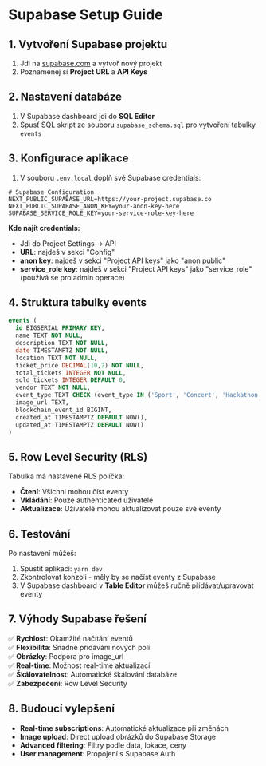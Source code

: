 # Supabase Setup Guide

## 1. Vytvoření Supabase projektu

1. Jdi na [supabase.com](https://supabase.com) a vytvoř nový projekt
2. Poznamenej si **Project URL** a **API Keys**

## 2. Nastavení databáze

1. V Supabase dashboard jdi do **SQL Editor**
2. Spusť SQL skript ze souboru `supabase_schema.sql` pro vytvoření tabulky `events`

## 3. Konfigurace aplikace

1. V souboru `.env.local` doplň své Supabase credentials:

```env
# Supabase Configuration
NEXT_PUBLIC_SUPABASE_URL=https://your-project.supabase.co
NEXT_PUBLIC_SUPABASE_ANON_KEY=your-anon-key-here
SUPABASE_SERVICE_ROLE_KEY=your-service-role-key-here
```

**Kde najít credentials:**
- Jdi do Project Settings → API
- **URL**: najdeš v sekci "Config"
- **anon key**: najdeš v sekci "Project API keys" jako "anon public"
- **service_role key**: najdeš v sekci "Project API keys" jako "service_role" (používá se pro admin operace)

## 4. Struktura tabulky events

```sql
events (
  id BIGSERIAL PRIMARY KEY,
  name TEXT NOT NULL,
  description TEXT NOT NULL,
  date TIMESTAMPTZ NOT NULL,
  location TEXT NOT NULL,
  ticket_price DECIMAL(10,2) NOT NULL,
  total_tickets INTEGER NOT NULL,
  sold_tickets INTEGER DEFAULT 0,
  vendor TEXT NOT NULL,
  event_type TEXT CHECK (event_type IN ('Sport', 'Concert', 'Hackathon', 'Conference', 'Other')),
  image_url TEXT,
  blockchain_event_id BIGINT,
  created_at TIMESTAMPTZ DEFAULT NOW(),
  updated_at TIMESTAMPTZ DEFAULT NOW()
)
```

## 5. Row Level Security (RLS)

Tabulka má nastavené RLS políčka:
- **Čtení**: Všichni mohou číst eventy
- **Vkládání**: Pouze authenticated uživatelé
- **Aktualizace**: Uživatelé mohou aktualizovat pouze své eventy

## 6. Testování

Po nastavení můžeš:
1. Spustit aplikaci: `yarn dev`
2. Zkontrolovat konzoli - měly by se načíst eventy z Supabase
3. V Supabase dashboard v **Table Editor** můžeš ručně přidávat/upravovat eventy

## 7. Výhody Supabase řešení

✅ **Rychlost**: Okamžité načítání eventů  
✅ **Flexibilita**: Snadné přidávání nových polí  
✅ **Obrázky**: Podpora pro image_url  
✅ **Real-time**: Možnost real-time aktualizací  
✅ **Škálovatelnost**: Automatické škálování databáze  
✅ **Zabezpečení**: Row Level Security  

## 8. Budoucí vylepšení

- **Real-time subscriptions**: Automatické aktualizace při změnách
- **Image upload**: Direct upload obrázků do Supabase Storage
- **Advanced filtering**: Filtry podle data, lokace, ceny
- **User management**: Propojení s Supabase Auth 